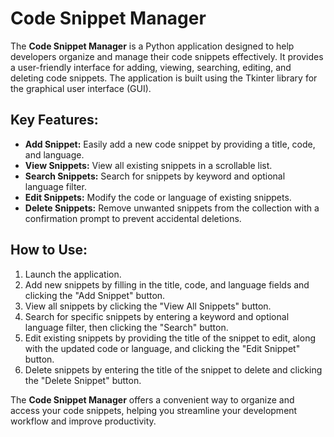 # Code Snippet Manager

The **Code Snippet Manager** is a Python application designed to help developers organize and manage their code snippets effectively. It provides a user-friendly interface for adding, viewing, searching, editing, and deleting code snippets. The application is built using the Tkinter library for the graphical user interface (GUI).

## Key Features:
- **Add Snippet:** Easily add a new code snippet by providing a title, code, and language.
- **View Snippets:** View all existing snippets in a scrollable list.
- **Search Snippets:** Search for snippets by keyword and optional language filter.
- **Edit Snippets:** Modify the code or language of existing snippets.
- **Delete Snippets:** Remove unwanted snippets from the collection with a confirmation prompt to prevent accidental deletions.

## How to Use:
1. Launch the application.
2. Add new snippets by filling in the title, code, and language fields and clicking the "Add Snippet" button.
3. View all snippets by clicking the "View All Snippets" button.
4. Search for specific snippets by entering a keyword and optional language filter, then clicking the "Search" button.
5. Edit existing snippets by providing the title of the snippet to edit, along with the updated code or language, and clicking the "Edit Snippet" button.
6. Delete snippets by entering the title of the snippet to delete and clicking the "Delete Snippet" button.

The **Code Snippet Manager** offers a convenient way to organize and access your code snippets, helping you streamline your development workflow and improve productivity.
